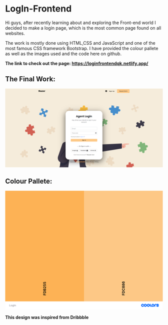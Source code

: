 # LogIn-Frontend
Hi guys, after recently learning about and exploring the Front-end world I decided to make a login page, which is the most common page found on all websites.


The work is mostly done using HTML,CSS and JavaScript and one of the most famous CSS framework Bootstrap.
I have provided the colour pallete as well as the images used and the code here on github.

**The link to check out the page: https://loginfrontendqk.netlify.app/**


## The Final Work:
![alt text](https://github.com/qusaikader/LogIn-Frontend/blob/main/final-work.png?raw=true)

## Colour Pallete:
![alt text](https://github.com/qusaikader/LogIn-Frontend/blob/main/LogIn.png?raw=true)

**This design was inspired from Dribbble**

